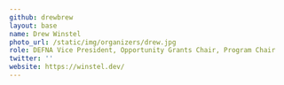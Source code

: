 ```yaml
---
github: drewbrew
layout: base
name: Drew Winstel
photo_url: /static/img/organizers/drew.jpg
role: DEFNA Vice President, Opportunity Grants Chair, Program Chair
twitter: ''
website: https://winstel.dev/
---
```

